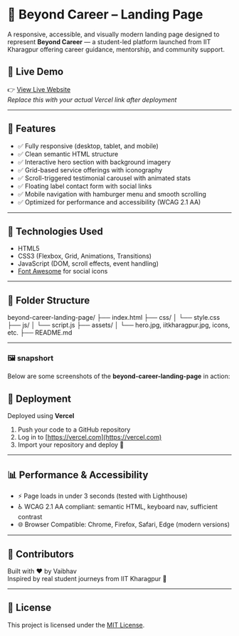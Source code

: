 # 🌟 Beyond Career – Landing Page

A responsive, accessible, and visually modern landing page designed to represent **Beyond Career** — a student-led platform launched from IIT Kharagpur offering career guidance, mentorship, and community support.

## 🚀 Live Demo

👉 [View Live Website](https://your-vercel-link.vercel.app)  
_Replace this with your actual Vercel link after deployment_

---

## 📌 Features

- ✅ Fully responsive (desktop, tablet, and mobile)
- ✅ Clean semantic HTML structure
- ✅ Interactive hero section with background imagery
- ✅ Grid-based service offerings with iconography
- ✅ Scroll-triggered testimonial carousel with animated stats
- ✅ Floating label contact form with social links
- ✅ Mobile navigation with hamburger menu and smooth scrolling
- ✅ Optimized for performance and accessibility (WCAG 2.1 AA)

---

## 🧱 Technologies Used

- HTML5
- CSS3 (Flexbox, Grid, Animations, Transitions)
- JavaScript (DOM, scroll effects, event handling)
- [Font Awesome](https://fontawesome.com/) for social icons

---

## 📂 Folder Structure
beyond-career-landing-page/ ├── index.html ├── css/ │ └── style.css ├── js/ │ └── script.js ├── assets/ │ └── hero.jpg, iitkharagpur.jpg, icons, etc. ├── README.md

---
### 🖼️ snapshort

Below are some screenshots of the **beyond-career-landing-page** in action:


## 📱 Deployment

Deployed using **Vercel**  
1. Push your code to a GitHub repository  
2. Log in to [https://vercel.com](https://vercel.com)  
3. Import your repository and deploy 🎉

---

## 📊 Performance & Accessibility

- ⚡ Page loads in under 3 seconds (tested with Lighthouse)
- ♿ WCAG 2.1 AA compliant: semantic HTML, keyboard nav, sufficient contrast
- 🌐 Browser Compatible: Chrome, Firefox, Safari, Edge (modern versions)

---

## 🤝 Contributors

Built with ❤️ by Vaibhav  
Inspired by real student journeys from IIT Kharagpur 🚀

---

## 📜 License

This project is licensed under the [MIT License](LICENSE).




